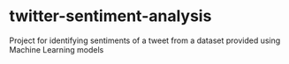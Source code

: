 # twitter-sentiment-analysis
 Project for identifying sentiments of a tweet from a dataset provided using Machine Learning models
